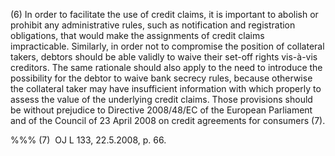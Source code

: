 (6) In order to facilitate the use of credit claims, it is important to abolish or prohibit any administrative rules, such as notification and registration obligations, that would make the assignments of credit claims impracticable. Similarly, in order not to compromise the position of collateral takers, debtors should be able validly to waive their set-off rights vis-à-vis creditors. The same rationale should also apply to the need to introduce the possibility for the debtor to waive bank secrecy rules, because otherwise the collateral taker may have insufficient information with which properly to assess the value of the underlying credit claims. Those provisions should be without prejudice to Directive 2008/48/EC of the European Parliament and of the Council of 23 April 2008 on credit agreements for consumers (7).

%%% (7)  OJ L 133, 22.5.2008, p. 66.